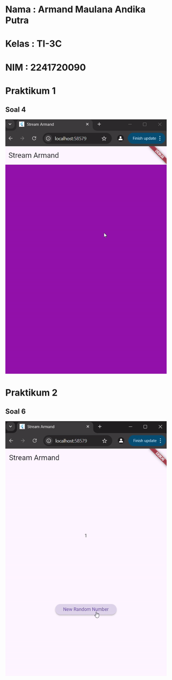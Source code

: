 # Nama : Armand Maulana Andika Putra
# Kelas : TI-3C
# NIM : 2241720090

# Praktikum 1
## Soal 4
![Screenshot hello_world](assets/OutputPraktikum1.gif)

# Praktikum 2
## Soal 6
![Screenshot hello_world](assets/OutputPraktikum2.gif)
